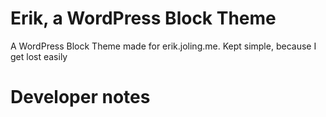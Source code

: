 Erik, a WordPress Block Theme
===

A WordPress Block Theme made for erik.joling.me. Kept simple, because I get lost easily


Developer notes
===